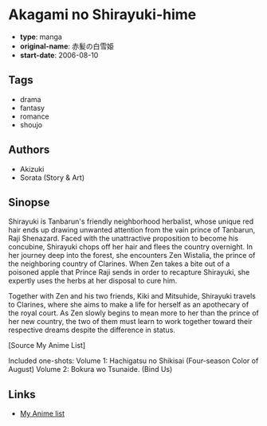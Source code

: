 # Akagami no Shirayuki-hime

-   **type**: manga
-   **original-name**: 赤髪の白雪姫
-   **start-date**: 2006-08-10

## Tags

-   drama
-   fantasy
-   romance
-   shoujo

## Authors

-   Akizuki
-   Sorata (Story & Art)

## Sinopse

Shirayuki is Tanbarun's friendly neighborhood herbalist, whose unique red hair ends up drawing unwanted attention from the vain prince of Tanbarun, Raji Shenazard. Faced with the unattractive proposition to become his concubine, Shirayuki chops off her hair and flees the country overnight. In her journey deep into the forest, she encounters Zen Wistalia, the prince of the neighboring country of Clarines. When Zen takes a bite out of a poisoned apple that Prince Raji sends in order to recapture Shirayuki, she expertly uses the herbs at her disposal to cure him.

Together with Zen and his two friends, Kiki and Mitsuhide, Shirayuki travels to Clarines, where she aims to make a life for herself as an apothecary of the royal court. As Zen slowly begins to mean more to her than the prince of her new country, the two of them must learn to work together toward their respective dreams despite the difference in status.

[Source My Anime List]

Included one-shots:
Volume 1: Hachigatsu no Shikisai (Four-season Color of August)
Volume 2: Bokura wo Tsunaide. (Bind Us)

## Links

-   [My Anime list](https://myanimelist.net/manga/4571/Akagami_no_Shirayuki-hime)
